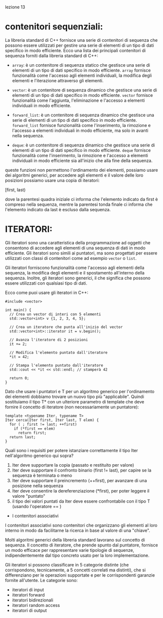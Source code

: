 lezione 13

# contenitori sequenziali:
La libreria standard di C++ fornisce una serie di contenitori di sequenza che possono essere utilizzati per gestire una serie di elementi di un tipo di dati specifico in modo efficiente. Ecco una lista dei principali contenitori di sequenza forniti dalla libreria standard di C++:

-   `array`: è un contenitore di sequenza statico che gestisce una serie di elementi di un tipo di dati specifico in modo efficiente. `array` fornisce funzionalità come l'accesso agli elementi individuali, la modifica degli elementi e l'iterazione attraverso gli elementi.
    
-   `vector`: è un contenitore di sequenza dinamico che gestisce una serie di elementi di un tipo di dati specifico in modo efficiente. `vector` fornisce funzionalità come l'aggiunta, l'eliminazione e l'accesso a elementi individuali in modo efficiente.
    
-   `forward_list`: è un contenitore di sequenza dinamico che gestisce una serie di elementi di un tipo di dati specifico in modo efficiente. `forward_list` fornisce funzionalità come l'inserimento, la rimozione e l'accesso a elementi individuali in modo efficiente, ma solo in avanti nella sequenza.
    
-   `deque`: è un contenitore di sequenza dinamico che gestisce una serie di elementi di un tipo di dati specifico in modo efficiente. `deque` fornisce funzionalità come l'inserimento, la rimozione e l'accesso a elementi individuali in modo efficiente sia all'inizio che alla fine della sequenza.

queste funzioni non permettono l'ordinamento dei elementi, possiamo usare dei algoritmi generici,  per accedere agli elementi e il valore delle loro posizioni possiamo usare una copia di iteratori:

   [first, last)

dove la parentesi quadra iniziale ci informa che l'elemento indicato da first è compreso nella sequenza, mentre la parentesi tonda finale ci informa che l'elemento indicato da last è escluso dalla sequenza.

# ITERATORI:

Gli iteratori sono una caratteristica della programmazione ad oggetti che consentono di accedere agli elementi di una sequenza di dati in modo efficiente. Gli iteratori sono simili ai puntatori, ma sono progettati per essere utilizzati con classi di contenitori come ad esempio `vector` o `list`.

Gli iteratori forniscono funzionalità come l'accesso agli elementi della sequenza, la modifica degli elementi e il spostamento all'interno della sequenza. Inoltre, gli iteratori sono generici, il che significa che possono essere utilizzati con qualsiasi tipo di dati.

Ecco come puoi usare gli iteratori in C++:
```
#include <vector>

int main() {
  // Crea un vector di interi con 5 elementi
  std::vector<int> v {1, 2, 3, 4, 5};

  // Crea un iteratore che punta all'inizio del vector
  std::vector<int>::iterator it = v.begin();

  // Avanza l'iteratore di 2 posizioni
  it += 2;

  // Modifica l'elemento puntato dall'iteratore
  *it = 42;

  // Stampa l'elemento puntato dall'iteratore
  std::cout << *it << std::endl; // stamperà 42

  return 0;
}
```

Dato che usare i puntatori e T per un algoritmo generico per l'ordinamento dei elementi dobbiamo trovare un nuovo tipo più "applicabile". Quindi sostituiamo il tipo T* con un ulteriore parametro di template che deve fornire il concetto di iteratore (non necessariamente un puntatore):
```
template <typename Iter, typename T>
Iter cerca(Iter first, Iter last, T elem) {
  for ( ; first != last; ++first)
    if (*first == elem)
      return first;
  return last;
}
```
Quali sono i requisiti per potere istanziare correttamente il tipo Iter nell'algoritmo generico qui sopra?

1) Iter deve supportare la copia (passato e restituito per valore)
2) Iter deve supportare il confronto binario (first != last), per capire se la sequenza è terminata o meno
3) Iter deve supportare il preincremento (++first), per avanzare di una posizione nella sequenza
4) Iter deve consentire la dereferenziazione (*first), per poter leggere il valore "puntato"
5) il tipo dei valori puntati da Iter deve essere confrontabile con il tipo T (usando l'operatore == )


* I contenitori associativi

I contenitori associativi sono contenitori che organizzano gli elementi al loro interno in modo da facilitarne la ricerca in base al valore di una "chiave".


Molti algoritmi generici della libreria standard lavorano sul concetto di sequenza. Il concetto di iteratore, che prende spunto dal puntatore, fornisce un modo efficace per rappresentare varie tipologie di sequenze, indipendentemente dal tipo concreto usato per la loro implementazione.

Gli iteratori si possono classificare in 5 categorie distinte (che corrispondono, tecnicamente, a 5 concetti correlati ma distinti), che si differenziano per le operazioni supportate e per le corrispondenti garanzie fornite all'utente. Le categorie sono:

  * iteratori di input
  * iteratori forward
  * iteratori bidirezionali
  * iteratori random access
  * iteratori di output